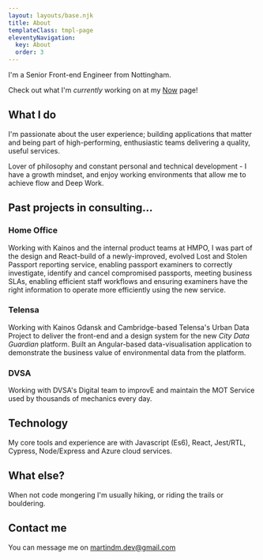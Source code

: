 ```yaml
---
layout: layouts/base.njk
title: About
templateClass: tmpl-page
eleventyNavigation:
  key: About
  order: 3
---
```


I'm a Senior Front-end Engineer from Nottingham.

Check out what I'm _currently_ working on at my [Now](/now) page!

## What I do

I'm passionate about the user experience; building applications that matter and being part of high-performing, enthusiastic teams delivering a quality, useful services.

Lover of philosophy and constant personal and technical development - I have a growth mindset, and enjoy working environments that allow me to achieve flow and Deep Work.

## Past projects in consulting...

### Home Office

Working with Kainos and the internal product teams at HMPO, I was part of the design and React-build of a newly-improved, evolved Lost and Stolen Passport reporting service, enabling passport examiners to correctly investigate, identify and cancel compromised passports, meeting business SLAs, enabling efficient staff workflows and ensuring examiners have the right information to operate more efficiently using the new service.

### Telensa

Working with Kainos Gdansk and Cambridge-based Telensa's Urban Data Project to deliver the front-end and a design system for the new _City Data Guardian_ platform. Built an Angular-based data-visualisation application to demonstrate the business value of environmental data from the platform.

### DVSA

Working with DVSA's Digital team to improvE and maintain the MOT Service used by thousands of mechanics every day.

## Technology

My core tools and experience are with Javascript (Es6), React, Jest/RTL, Cypress, Node/Express and Azure cloud services.

## What else?

When not code mongering I'm usually hiking, or riding the trails or bouldering.

## Contact me

You can message me on [martindm.dev@gmail.com](mailto:martindm.dev@gmail.com)
